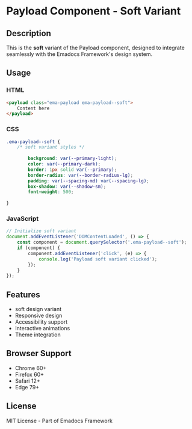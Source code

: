 # Payload Component - Soft Variant

## Description
This is the **soft** variant of the Payload component, designed to integrate seamlessly with the Emadocs Framework's design system.

## Usage

### HTML
```html
<payload class="ema-payload ema-payload--soft">
    Content here
</payload>
```

### CSS
```css
.ema-payload--soft {
    /* soft variant styles */
    
        background: var(--primary-light);
        color: var(--primary-dark);
        border: 1px solid var(--primary);
        border-radius: var(--border-radius-lg);
        padding: var(--spacing-md) var(--spacing-lg);
        box-shadow: var(--shadow-sm);
        font-weight: 500;
    
}
```

### JavaScript
```javascript
// Initialize soft variant
document.addEventListener('DOMContentLoaded', () => {
    const component = document.querySelector('.ema-payload--soft');
    if (component) {
        component.addEventListener('click', (e) => {
            console.log('Payload soft variant clicked');
        });
    }
});
```

## Features
- soft design variant
- Responsive design
- Accessibility support
- Interactive animations
- Theme integration

## Browser Support
- Chrome 60+
- Firefox 60+
- Safari 12+
- Edge 79+

## License
MIT License - Part of Emadocs Framework
